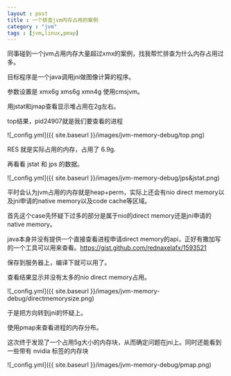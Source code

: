 ```yaml
---
layout : post
title : 一个排查jvm内存占用的案例
category : "jvm"
tags : [jvm,linux,pmap]
---
```


同事碰到一个jvm占用内存大量超过xmx的案例，找我帮忙排查为什么内存占用过多。

目标程序是一个java调用jni做图像计算的程序。

参数设置是 xmx6g xms6g xmn4g 使用cmsjvm。

用jstat和jmap查看显示堆占用在2g左右。

top结果，pid24907就是我们要查看的进程

![_config.yml]({{ site.baseurl }}/images/jvm-memory-debug/top.png) 

RES 就是实际占用的内存，占用了 6.9g.

再看看 jstat 和 jps 的数据。

![_config.yml]({{ site.baseurl }}/images/jvm-memory-debug/jps&jstat.png) 

平时会认为jvm占用的内存就是heap+perm，实际上还会有nio direct memory以及jni申请的native memory以及code cache等区域。

首先这个case先怀疑下过多的部分是属于nio的direct memory还是jni申请的native memory。

java本身并没有提供一个直接查看进程申请direct memory的api，正好有撒加写的一个工具可以用来查看。https://gist.github.com/rednaxelafx/1593521

保存到服务器上，编译下就可以用了。

查看结果显示并没有太多的nio direct memory占用。


![_config.yml]({{ site.baseurl }}/images/jvm-memory-debug/directmemorysize.png)

于是把方向转到jni的怀疑上。

使用pmap来查看进程的内存分布。 

这次终于发现了一个占用5g大小的内存块，从而确定问题在jni上。同时还能看到一些带有 nvidia 标签的内存块

![_config.yml]({{ site.baseurl }}/images/jvm-memory-debug/pmap.png)